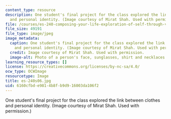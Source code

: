 ```yaml
---
content_type: resource
description: One student's final project for the class explored the link between clothes
  and personal identity. (Image courtesy of Mirat Shah. Used with permission.)
file: /courses/es-240-composing-your-life-exploration-of-self-through-visual-arts-and-writing-spring-2006/6160cfbde9814b8fb9d916003da106f2_es-240s06.jpg
file_size: 49191
file_type: image/jpeg
image_metadata:
  caption: One student's final project for the class explored the link between clothes
    and personal identity. (Image courtesy of Mirat Shah. Used with permission.)
  credit: Image courtesy of Mirat Shah. Used with permission.
  image-alt: Photo of a person's face, sunglasses, shirt and necklaces.
learning_resource_types: []
license: https://creativecommons.org/licenses/by-nc-sa/4.0/
ocw_type: OCWImage
resourcetype: Image
title: es-240s06.jpg
uid: 6160cfbd-e981-4b8f-b9d9-16003da106f2
---
```

One student's final project for the class explored the link between clothes and personal identity. (Image courtesy of Mirat Shah. Used with permission.)